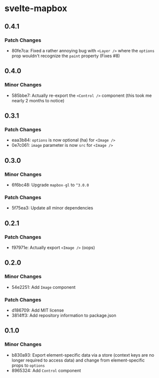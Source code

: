 # svelte-mapbox

## 0.4.1

### Patch Changes

- 80fe7ca: Fixed a rather annoying bug with `<Layer />` where the `options` prop wouldn't recognize the `paint` property (Fixes #8)

## 0.4.0

### Minor Changes

- 585bbe7: Actually re-export the `<Control />` component (this took me nearly 2 months to notice)

## 0.3.1

### Patch Changes

- eaa3b84: `options` is now optional (ha) for `<Image />`
- 0e7c061: `image` parameter is now `src` for `<Image />`

## 0.3.0

### Minor Changes

- 6f6bc48: Upgrade `mapbox-gl` to `^3.0.0`

### Patch Changes

- 5f75ea3: Update all minor dependencies

## 0.2.1

### Patch Changes

- f97971e: Actually export `<Image />` (oops)

## 0.2.0

### Minor Changes

- 54e2251: Add `Image` component

### Patch Changes

- d186709: Add MIT license
- 3814ff3: Add repository information to package.json

## 0.1.0

### Minor Changes

- b830a93: Export element-specific data via a store (context keys are no longer required to access data) and change from element-specific props to `options`
- 8965324: Add `Control` component
